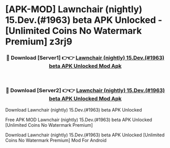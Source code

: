 # [APK-MOD] Lawnchair (nightly) 15.Dev.(#1963) beta APK Unlocked - [Unlimited Coins No Watermark Premium] z3rj9



<div align="center">
<h3>🔴 Download [Server1] 👉👉 <a href="https://momento.my/?title=Lawnchair_(nightly)_15.Dev.(#1963)_beta_APK_Unlocked">Lawnchair (nightly) 15.Dev.(#1963) beta APK Unlocked Mod Apk</a></h3><br>

<h3>🔴 Download [Server2] 👉👉 <a href="https://momento.my/?title=Lawnchair_(nightly)_15.Dev.(#1963)_beta_APK_Unlocked">Lawnchair (nightly) 15.Dev.(#1963) beta APK Unlocked Mod Apk</a></h3>
</div>



Download Lawnchair (nightly) 15.Dev.(#1963) beta APK Unlocked 

Free APK MOD Lawnchair (nightly) 15.Dev.(#1963) beta APK Unlocked [Unlimited Coins No Watermark Premium]

Download Lawnchair (nightly) 15.Dev.(#1963) beta APK Unlocked [Unlimited Coins No Watermark Premium] Mod For Android
